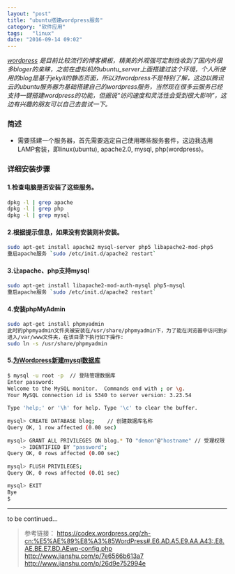 ```yaml
---
layout: "post"
title: "ubuntu搭建wordpress服务"
category: "软件应用"
tags:   "linux"
date: "2016-09-14 09:02"
---
```


*[wordpress](https://cn.wordpress.org/) 是目前比较流行的博客模板，精美的外观强可定制性收到了国内外很多bloger的亲睐，之前在虚拟机的ubuntu_server上面搭建过这个环境，个人所使用的blog是基于jekyll的静态页面，所以对wordpress不是特别了解，这边以腾讯云的ubuntu服务器为基础搭建自己的wordpress服务，当然现在很多云服务已经支持一键搭建wordpress的功能，但据说“访问速度和灵活性会受到很大影响”，这边有兴趣的朋友可以自己去尝试一下。*

### 简述

- 需要搭建一个服务器，首先需要选定自己使用哪些服务套件，这边我选用LAMP套装，即linux(ubuntu), apache2.0, mysql, php(wordpress)。

<!-- more -->

### 详细安装步骤

#### 1.检查电脑是否安装了这些服务。

```sh
dpkg -l | grep apache
dpkg -l | grep php
dpkg -l | grep mysql
```

#### 2.根据提示信息，如果没有安装则补安装。

```sh
sudo apt-get install apache2 mysql-server php5 libapache2-mod-php5
重启apache服务 `sudo /etc/init.d/apache2 restart`
```

#### 3.让apache、php支持mysql

```sh
sudo apt-get install libapache2-mod-auth-mysql php5-mysql
重启apache服务 `sudo /etc/init.d/apache2 restart`
```

#### 4.安装phpMyAdmin 

```sh
sudo apt-get install phpmyadmin
此时的phpmyadmin文件夹被安装在/usr/share/phpmyadmin下，为了能在浏览器中访问到phpmyadmin，需要在/var/www下做一个软连接到该文件夹。
进入/var/www文件夹，在该目录下执行如下操作:
sudo ln -s /usr/share/phpmyadmin
```

#### 5.[为Wordpress新建mysql数据库](https://codex.wordpress.org/zh-cn:%E5%AE%89%E8%A3%85WordPress#.E7.AC.AC.E4.BA.8C.E6.AD.A5.EF.BC.9A.E5.88.9B.E5.BB.BAWordPress.E6.95.B0.E6.8D.AE.E5.BA.93.E5.92.8C.E4.B8.80.E4.B8.AA.E7.94.A8.E6.88.B7)

```sh
$ mysql -u root -p	// 登陆管理数据库
Enter password:
Welcome to the MySQL monitor.  Commands end with ; or \g.
Your MySQL connection id is 5340 to server version: 3.23.54
 
Type 'help;' or '\h' for help. Type '\c' to clear the buffer.
 
mysql> CREATE DATABASE blog;	// 创建数据库名称
Query OK, 1 row affected (0.00 sec)
 
mysql> GRANT ALL PRIVILEGES ON blog.* TO "demon"@"hostname" // 受理权限
    -> IDENTIFIED BY "password";
Query OK, 0 rows affected (0.00 sec)
  
mysql> FLUSH PRIVILEGES;
Query OK, 0 rows affected (0.01 sec)

mysql> EXIT
Bye
$ 
```

***

to be continued...


> 参考链接：
> https://codex.wordpress.org/zh-cn:%E5%AE%89%E8%A3%85WordPress#.E6.AD.A5.E9.AA.A43:.E8.AE.BE.E7.BD.AEwp-config.php
> http://www.jianshu.com/p/7e6566b613a7
> http://www.jianshu.com/p/26d9e752994e
